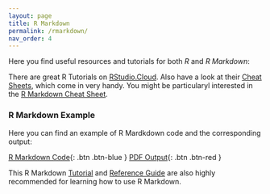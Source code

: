 ```yaml
---
layout: page
title: R Markdown
permalink: /rmarkdown/
nav_order: 4
---
```


 Here you find useful resources and tutorials for both _R_ and _R Markdown_:
 
There are great R Tutorials on [RStudio.Cloud](https://rstudio.cloud/learn/primers/). Also have a look at their [Cheat Sheets](https://rstudio.cloud/learn/cheat-sheets), which come in very handy. You might be particularyl interested in the [R Markdown Cheat Sheet](https://raw.githubusercontent.com/rstudio/cheatsheets/main/rmarkdown-2.0.pdf).
 
 
 
 ### R Markdown Example

Here you can find an example of R Mardkdown code and the corresponding output:


[R Markdown Code](https://raw.githubusercontent.com/dpir-ci/CI22/gh-pages/docs/R/RMD_Example_code.Rmd){: .btn .btn-blue }
[PDF Output](https://github.com/dpir-ci/CI22/raw/gh-pages/docs/R/RMD_Example.pdf){: .btn .btn-red }


This R Markdown [Tutorial](https://rmarkdown.rstudio.com/lesson-1.html) and [Reference Guide](https://www.rstudio.com/wp-content/uploads/2015/03/rmarkdown-reference.pdf?_ga=2.156642171.1542584868.1612471345-118280016.1612471345) are also highly recommended for learning how to use R Markdown.


